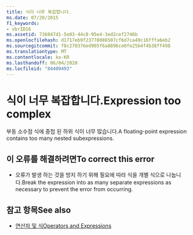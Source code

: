 ```yaml
---
title: 식이 너무 복잡합니다.
ms.date: 07/20/2015
f1_keywords:
- vbrID16
ms.assetid: 736847d1-5e03-44c8-95e4-3ed2cef2746b
ms.openlocfilehash: d1717eb9f23778086507cf6d7ca49c16fffa6eb2
ms.sourcegitcommit: f8c270376ed905f6a8896ce0fe25b4f4b38ff498
ms.translationtype: MT
ms.contentlocale: ko-KR
ms.lasthandoff: 06/04/2020
ms.locfileid: "84409493"
---
```

# <a name="expression-too-complex"></a><span data-ttu-id="73877-102">식이 너무 복잡합니다.</span><span class="sxs-lookup"><span data-stu-id="73877-102">Expression too complex</span></span>
<span data-ttu-id="73877-103">부동 소수점 식에 중첩 된 하위 식이 너무 많습니다.</span><span class="sxs-lookup"><span data-stu-id="73877-103">A floating-point expression contains too many nested subexpressions.</span></span>  
  
## <a name="to-correct-this-error"></a><span data-ttu-id="73877-104">이 오류를 해결하려면</span><span class="sxs-lookup"><span data-stu-id="73877-104">To correct this error</span></span>  
  
- <span data-ttu-id="73877-105">오류가 발생 하는 것을 방지 하기 위해 필요에 따라 식을 개별 식으로 나눕니다.</span><span class="sxs-lookup"><span data-stu-id="73877-105">Break the expression into as many separate expressions as necessary to prevent the error from occurring.</span></span>  
  
## <a name="see-also"></a><span data-ttu-id="73877-106">참고 항목</span><span class="sxs-lookup"><span data-stu-id="73877-106">See also</span></span>

- [<span data-ttu-id="73877-107">연산자 및 식</span><span class="sxs-lookup"><span data-stu-id="73877-107">Operators and Expressions</span></span>](../../programming-guide/language-features/operators-and-expressions/index.md)
